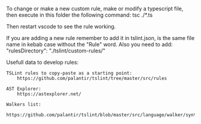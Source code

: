 To change or make a new custom rule, make or modify a typescript file, then 
execute in this folder the following command:
    tsc ./*.ts

Then restart vscode to see the rule working.

If you are adding a new rule remember to add it in tslint.json, is the same file name 
in kebab case without the "Rule" word. Also you need to add: 
    "rulesDirectory": "./tslint/custom-rules/"

Usefull data to develop rules:

    TSLint rules to copy-paste as a starting point:
        https://github.com/palantir/tslint/tree/master/src/rules

    AST Explorer:
        https://astexplorer.net/

    Walkers list:
        https://github.com/palantir/tslint/blob/master/src/language/walker/syntaxWalker.ts
        